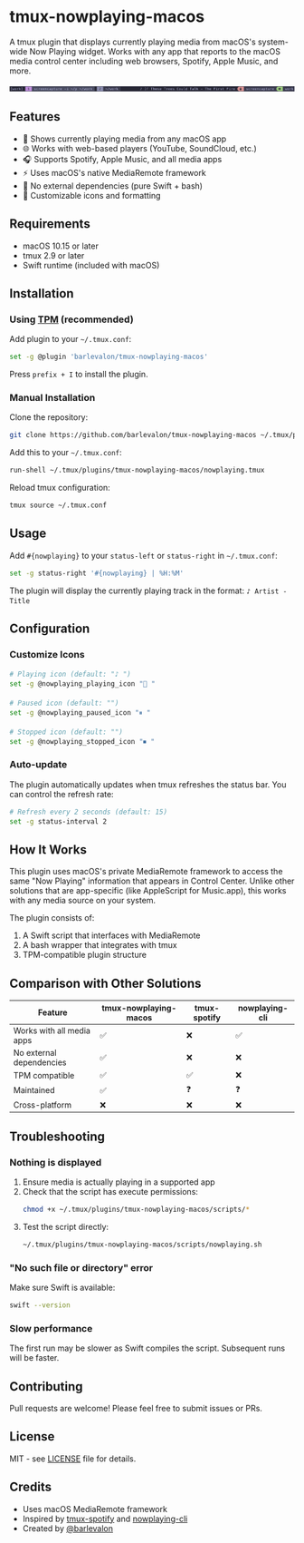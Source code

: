 # tmux-nowplaying-macos

A tmux plugin that displays currently playing media from macOS's system-wide Now Playing widget. Works with any app that reports to the macOS media control center including web browsers, Spotify, Apple Music, and more.

![tmux-nowplaying-macos screenshot](screenshot.png)

## Features

- 🎵 Shows currently playing media from any macOS app
- 🌐 Works with web-based players (YouTube, SoundCloud, etc.)
- 🎧 Supports Spotify, Apple Music, and all media apps
- ⚡ Uses macOS's native MediaRemote framework
- 🎯 No external dependencies (pure Swift + bash)
- 🔧 Customizable icons and formatting

## Requirements

- macOS 10.15 or later
- tmux 2.9 or later
- Swift runtime (included with macOS)

## Installation

### Using [TPM](https://github.com/tmux-plugins/tpm) (recommended)

Add plugin to your `~/.tmux.conf`:

```bash
set -g @plugin 'barlevalon/tmux-nowplaying-macos'
```

Press `prefix + I` to install the plugin.

### Manual Installation

Clone the repository:

```bash
git clone https://github.com/barlevalon/tmux-nowplaying-macos ~/.tmux/plugins/tmux-nowplaying-macos
```

Add this to your `~/.tmux.conf`:

```bash
run-shell ~/.tmux/plugins/tmux-nowplaying-macos/nowplaying.tmux
```

Reload tmux configuration:

```bash
tmux source ~/.tmux.conf
```

## Usage

Add `#{nowplaying}` to your `status-left` or `status-right` in `~/.tmux.conf`:

```bash
set -g status-right '#{nowplaying} | %H:%M'
```

The plugin will display the currently playing track in the format: `♪ Artist - Title`

## Configuration

### Customize Icons

```bash
# Playing icon (default: "♪ ")
set -g @nowplaying_playing_icon "🎵 "

# Paused icon (default: "")
set -g @nowplaying_paused_icon "⏸ "

# Stopped icon (default: "")
set -g @nowplaying_stopped_icon "⏹ "
```

### Auto-update

The plugin automatically updates when tmux refreshes the status bar. You can control the refresh rate:

```bash
# Refresh every 2 seconds (default: 15)
set -g status-interval 2
```

## How It Works

This plugin uses macOS's private MediaRemote framework to access the same "Now Playing" information that appears in Control Center. Unlike other solutions that are app-specific (like AppleScript for Music.app), this works with any media source on your system.

The plugin consists of:
1. A Swift script that interfaces with MediaRemote
2. A bash wrapper that integrates with tmux
3. TPM-compatible plugin structure

## Comparison with Other Solutions

| Feature | tmux-nowplaying-macos | tmux-spotify | nowplaying-cli |
|---------|----------------------|--------------|----------------|
| Works with all media apps | ✅ | ❌ | ✅ |
| No external dependencies | ✅ | ❌ | ❌ |
| TPM compatible | ✅ | ✅ | ❌ |
| Maintained | ✅ | ❓ | ❓ |
| Cross-platform | ❌ | ❌ | ❌ |

## Troubleshooting

### Nothing is displayed

1. Ensure media is actually playing in a supported app
2. Check that the script has execute permissions:
   ```bash
   chmod +x ~/.tmux/plugins/tmux-nowplaying-macos/scripts/*
   ```
3. Test the script directly:
   ```bash
   ~/.tmux/plugins/tmux-nowplaying-macos/scripts/nowplaying.sh
   ```

### "No such file or directory" error

Make sure Swift is available:
```bash
swift --version
```

### Slow performance

The first run may be slower as Swift compiles the script. Subsequent runs will be faster.

## Contributing

Pull requests are welcome! Please feel free to submit issues or PRs.

## License

MIT - see [LICENSE](LICENSE) file for details.

## Credits

- Uses macOS MediaRemote framework
- Inspired by [tmux-spotify](https://github.com/robhurring/tmux-spotify) and [nowplaying-cli](https://github.com/kirtan-shah/nowplaying-cli)
- Created by [@barlevalon](https://github.com/barlevalon)